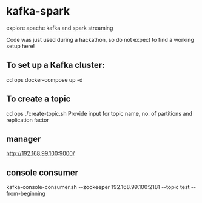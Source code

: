 # kafka-spark
explore apache kafka and spark streaming

Code was just used during a hackathon, so do not expect to find a working setup here!

## To set up a Kafka cluster:
cd ops
docker-compose up -d

## To create a topic
cd ops
./create-topic.sh
Provide input for topic name, no. of partitions and replication factor

## manager
http://192.168.99.100:9000/

## console consumer

kafka-console-consumer.sh --zookeeper 192.168.99.100:2181 --topic test --from-beginning
